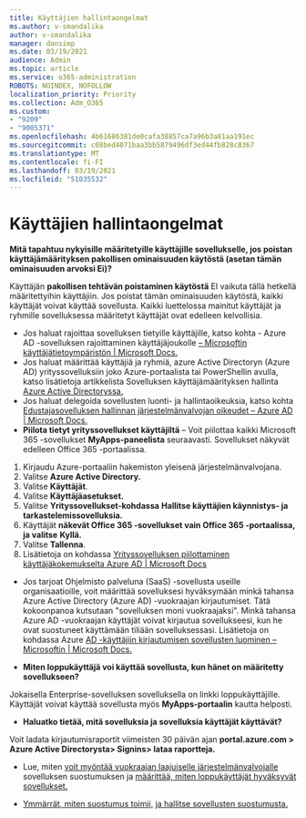 ```yaml
---
title: Käyttäjien hallintaongelmat
ms.author: v-smandalika
author: v-smandalika
manager: dansimp
ms.date: 03/19/2021
audience: Admin
ms.topic: article
ms.service: o365-administration
ROBOTS: NOINDEX, NOFOLLOW
localization_priority: Priority
ms.collection: Adm_O365
ms.custom:
- "9209"
- "9005371"
ms.openlocfilehash: 4b61686381de0cafa38857ca7a96b3a81aa191ec
ms.sourcegitcommit: c08bed4071baa3bb5879496df3ed44fb828c8367
ms.translationtype: MT
ms.contentlocale: fi-FI
ms.lasthandoff: 03/19/2021
ms.locfileid: "51035532"
---
```

# <a name="user-management-issues"></a>Käyttäjien hallintaongelmat

**Mitä tapahtuu nykyisille määritetyille käyttäjille sovellukselle, jos poistan käyttäjämäärityksen pakollisen ominaisuuden käytöstä (asetan tämän ominaisuuden arvoksi Ei)?**

Käyttäjän **pakollisen tehtävän poistaminen käytöstä** EI vaikuta tällä hetkellä määritettyihin käyttäjiin. Jos poistat tämän ominaisuuden käytöstä, kaikki käyttäjät voivat käyttää sovellusta. Kaikki luettelossa mainitut käyttäjät ja ryhmille sovelluksessa määritetyt käyttäjät ovat edelleen kelvollisia.

- Jos haluat rajoittaa sovelluksen tietyille käyttäjille, katso kohta - Azure AD -sovelluksen rajoittaminen käyttäjäjoukolle [– Microsoftin käyttäjätietoympäristön | Microsoft Docs.](https://docs.microsoft.com/azure/active-directory/develop/howto-restrict-your-app-to-a-set-of-users#:~:text=Select%20the%20application%20you%20want%2cand%20set%20it%20to%20Yes.)
- Jos haluat määrittää käyttäjiä ja ryhmiä, azure Active Directoryn (Azure AD) yrityssovelluksiin joko Azure-portaalista tai PowerShellin avulla, katso lisätietoja artikkelista Sovelluksen käyttäjämäärityksen hallinta [Azure Active Directoryssa.](https://docs.microsoft.com/azure/active-directory/manage-apps/assign-user-or-group-access-portal)
- Jos haluat delegoida sovellusten luonti- ja hallintaoikeuksia, katso kohta [Edustajasovelluksen hallinnan järjestelmänvalvojan oikeudet – Azure AD | Microsoft Docs.](https://docs.microsoft.com/azure/active-directory/roles/delegate-app-roles)
- **Piilota tietyt yrityssovellukset käyttäjiltä** – Voit piilottaa kaikki Microsoft 365 -sovellukset **MyApps-paneelista** seuraavasti. Sovellukset näkyvät edelleen Office 365 -portaalissa.

 1. Kirjaudu Azure-portaaliin hakemiston yleisenä järjestelmänvalvojana. 
 2. Valitse **Azure Active Directory.** 
 3. Valitse **Käyttäjät**. 
 4. Valitse **Käyttäjäasetukset.** 
 5. Valitse **Yrityssovellukset-kohdassa** **Hallitse käyttäjien käynnistys- ja tarkastelemissovelluksia.** 
 6. Käyttäjät **näkevät Office 365 -sovellukset vain Office 365 -portaalissa, ja valitse** **Kyllä.** 
 7. Valitse **Tallenna**. 
 8. Lisätietoja on kohdassa [Yrityssovelluksen piilottaminen käyttäjäkokemukselta Azure AD | Microsoft Docs](https://docs.microsoft.com/azure/active-directory/manage-apps/hide-application-from-user-portal#:~:text=%20Hide%20an%20application%20from%20the%20end%20user,6%20Click%20Properties.%207%20Click%20Save.%20See%20More.)

- Jos tarjoat Ohjelmisto palveluna (SaaS) -sovellusta useille organisaatioille, voit määrittää sovelluksesi hyväksymään minkä tahansa Azure Active Directory (Azure AD) -vuokraajan kirjautumiset. Tätä kokoonpanoa kutsutaan "sovelluksen moni vuokraajaksi". Minkä tahansa Azure AD -vuokraajan käyttäjät voivat kirjautua sovellukseesi, kun he ovat suostuneet käyttämään tiliään sovelluksessasi. Lisätietoja on kohdassa Azure [AD -käyttäjiin kirjautumisen sovellusten luominen – Microsoftin | Microsoft Docs.](https://docs.microsoft.com/azure/active-directory/develop/howto-convert-app-to-be-multi-tenant)

- **Miten loppukäyttäjä voi käyttää sovellusta, kun hänet on määritetty sovellukseen?**

Jokaisella Enterprise-sovelluksen sovelluksella on linkki loppukäyttäjille. Käyttäjät voivat käyttää sovellusta myös **MyApps-portaalin** kautta helposti.

- **Haluatko tietää, mitä sovelluksia ja sovelluksia käyttäjät käyttävät?**

Voit ladata kirjautumisraportit viimeisten 30 päivän ajan **portal.azure.com > Azure Active Directorysta> Signins> lataa raportteja.**

- Lue, miten [voit myöntää vuokraajan laajuiselle järjestelmänvalvojalle](https://docs.microsoft.com/azure/active-directory/manage-apps/grant-admin-consent) sovelluksen suostumuksen ja [määrittää, miten loppukäyttäjät hyväksyvät sovellukset.](https://docs.microsoft.com/azure/active-directory/manage-apps/configure-user-consent)

- [Ymmärrät, miten suostumus toimii,](https://docs.microsoft.com/azure/active-directory/develop/v2-permissions-and-consent) [ja hallitse sovellusten suostumusta.](https://docs.microsoft.com/azure/active-directory/manage-apps/manage-consent-requests)


